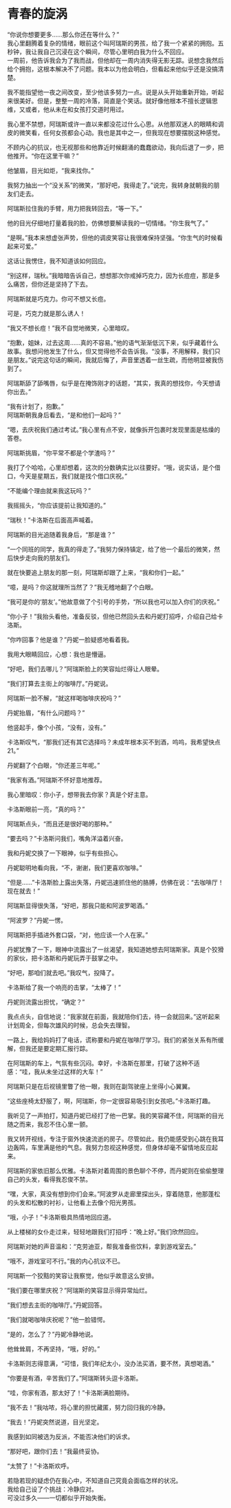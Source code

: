 # 青春的旋涡

“你说你想要更多……那么你还在等什么？”  
我心里翻腾着复杂的情绪，眼前这个叫阿瑞斯的男孩，给了我一个紧紧的拥抱。五秒钟，我让我自己沉浸在这个瞬间，尽管心里明白我为什么不回应。  
一周前，他告诉我会为了我而战，但他却在一周内消失得无影无踪。说想念我然后给个拥抱，这根本解决不了问题。我本以为他会明白，但看起来他似乎还是没搞清楚。

我不能指望他一夜之间改变，至少他该多努力一点。说是从头开始重新开始，听起来很美好。但是，整整一周的冷落，简直是个笑话。就好像他根本不擅长逻辑思维，又或者，他从未在和女孩打交道时用过。

我心里不禁想，阿瑞斯或许一直以来都没花过什么心思。从他那双迷人的眼睛和调皮的微笑看，任何女孩都会心动。我也是其中之一，但我现在想要摆脱这种感觉。

不顾内心的抗议，也无视那些和他靠近时候翻涌的蠢蠢欲动，我向后退了一步，把他推开。“你在这里干嘛？”

他皱眉，目光如炬，“我来找你。”

我努力抽出一个“没关系”的微笑，“那好吧，我得走了。”说完，我转身就朝我的朋友们走去。

阿瑞斯拉住我的手臂，用力把我转回去，“等一下。”

他的目光仔细地打量着我的脸，仿佛想要解读我的一切情绪。“你生我气了。”

“是啊。”我本来想虚张声势，但他的调皮笑容让我很难保持坚强。“你生气的时候看起来可爱。”

这话让我愣住，我不知道该如何回应。

“别这样，瑞秋。”我暗暗告诉自己，想想那次你戒掉巧克力，因为长痘痘，那是多么痛苦，但你还是坚持了下去。

阿瑞斯就是巧克力。你可不想又长痘。

可是，巧克力就是那么诱人！

“我又不想长痘！”我不自觉地微笑，心里暗叹。

“抱歉，姐妹，过去这周……真的不容易。”他的语气渐渐低沉下来，似乎藏着什么故事。我想问他发生了什么，但又觉得他不会告诉我。“没事，不用解释，我们只是朋友。”说完这句话的瞬间，我就后悔了，声音里透着一丝生疏，而他明显被我伤到了。

阿瑞斯舔了舔嘴唇，似乎是在掩饰刚才的话题，“其实，我真的想找你，今天想请你出去。”

“我有计划了，抱歉。”  
阿瑞斯朝我身后看去，“是和他们一起吗？”

“嗯，去庆祝我们通过考试。”我心里有点不安，就像拆开包裹时发现里面是枯燥的答卷。

阿瑞斯挑眉，“你平常不都是个学渣吗？”

我打了个哈哈，心里却想着，这次的分数确实比以往要好。“哦，说实话，是个借口，今天是星期五，我们就是找个借口庆祝。”

“不能编个理由就来我这玩吗？”

我摇摇头，“你应该提前让我知道的。”

“瑞秋！”卡洛斯在后面高声喊着。

阿瑞斯的目光追随着我身后，“那是谁？”

“一个同班的同学，我真的得走了。”我努力保持镇定，给了他一个最后的微笑，然后快步走向我的朋友们。

就在快要追上朋友的那一刻，阿瑞斯却跟了上来，“我和你们一起。”

“噫，是吗？你这就理所当然了？”我无稽地翻了个白眼。

“我可是你的‘朋友’。”他故意做了个引号的手势，“所以我也可以加入你们的庆祝。”

“你小子！”我抬头看他，准备反驳，但他已然回头去和丹妮打招呼，介绍自己给卡洛斯。

“你咋回事？他是谁？”丹妮一脸疑惑地看着我。

我用大眼睛回应，心想：我也是懵逼。

“好吧，我们去哪儿？”阿瑞斯脸上的笑容灿烂得让人眼晕。

“我们打算去主街上的咖啡厅。”丹妮说。

阿瑞斯一脸不解，“就这样喝咖啡庆祝吗？”

丹妮抬眉，“有什么问题吗？”

他竖起手，像个小孩，“没有，没有。”

卡洛斯叹气，“那我们还有其它选择吗？未成年根本买不到酒，呜呜，我希望快点21。”

丹妮翻了个白眼，“你还差三年呢。”

“我家有酒。”阿瑞斯不怀好意地推荐。

我心里暗叹：你小子，想带我去你家？真是个好主意。

卡洛斯眼前一亮，“真的吗？”

阿瑞斯点头，“而且还是很好喝的那种。”

“要去吗？”卡洛斯问我们，嘴角洋溢着兴奋。

我和丹妮交换了一下眼神，似乎有些担心。

丹妮聪明地看向我，“不，谢谢，我们更喜欢咖啡。”

“但是……”卡洛斯脸上露出失落，丹妮迅速抓住他的胳膊，仿佛在说：“去咖啡厅！现在就去！”

阿瑞斯显得很失落，“好吧，那我只能和阿波罗喝酒。”

“阿波罗？”丹妮一愣。

阿瑞斯把手插进外套口袋，“对，他应该一个人在家。”

丹妮犹豫了一下，眼神中流露出了一丝渴望，我知道她想去阿瑞斯家。真是个狡猾的家伙，把卡洛斯和丹妮玩弄于鼓掌之中。

“好吧，那咱们就去吧。”我叹气，投降了。

卡洛斯给了我一个响亮的击掌，“太棒了！”

丹妮则流露出担忧，“确定？”

我点点头，自信地说：“我家就在前面，我就陪你们去，待一会就回来。”这听起来计划周全，但每次雄风的时候，总会失去理智。

一路上，我给妈妈打了电话，谎称要和丹妮在咖啡厅学习。我们的紧张关系有所缓解，但我还是要定期汇报行踪。

在阿瑞斯的车上，气氛有些沉闷。幸好，卡洛斯在那里，打破了这种不适感：“哇，我从未坐过这样的大车！”

阿瑞斯只是在后视镜里瞥了他一眼，我则在副驾驶座上坐得小心翼翼。

“这些座椅太舒服了，啊，阿瑞斯，你一定很容易吸引到女孩吧。”卡洛斯打趣。

我听见了一声拍打，知道丹妮已经打了他一巴掌。我的笑容藏不住，阿瑞斯的目光随之而来，我忍不住心里一颤。

我又转开视线，专注于窗外快速流逝的房子。尽管如此，我仍能感受到心跳在我耳边轰鸣，车里满是他的气息。我努力忽视这种感觉，但身体却毫不留情地反应起来。

阿瑞斯的家依旧那么优雅。卡洛斯对着周围的景色聊个不停，而丹妮则在偷偷整理自己的头发，看得我忍俊不禁。

“嘿，大家，真没有想到你们会来。”阿波罗从走廊里探出头，穿着随意，他那蓬松的头发和松散的衬衫，让他看上去像个阳光男孩。

“哦，小子！”卡洛斯极具热情地回应道。

从上楼梯的女仆走过来，轻轻地跟我们打招呼：“晚上好。”我们欣然回应。

阿瑞斯对她的声音温和：“克劳迪亚，帮我准备些饮料，拿到游戏室去。”

“哦不，游戏室可不行。”我的内心抗议不已。

阿瑞斯一个狡黠的笑容让我察觉，他似乎故意这么安排。

“我们要在哪里庆祝？”阿瑞斯的笑容显示得异常灿烂。

“我们想去主街的咖啡厅。”丹妮回答。

“我们就喝咖啡庆祝呢？”他一脸错愕。

“是的，怎么了？”丹妮冷静地说。

他耸耸肩，不再坚持，“哦，好的。”

卡洛斯则志得意满，“可惜，我们年纪太小，没办法买酒，要不然，真想喝酒。”

“你要是有酒，辛苦我们了。”阿瑞斯转头逗卡洛斯。

“哇，你家有酒，那太好了！”卡洛斯满脸期待。

“我不去！”我咕哝，将心里的担忧藏匿，努力回归我的冷静。

“我去！”丹妮突然说道，目光坚定。

我感到如同被选为反派，不能否决他们的诉求。

“那好吧，跟你们去！”我最终妥协。

“太赞了！”卡洛斯欢呼。

若隐若现的疑虑仍在我心中，不知道自己究竟会面临怎样的状况。  
我给自己设了个挑战：冷静应对。  
可没过多久——一切都似乎开始失衡。